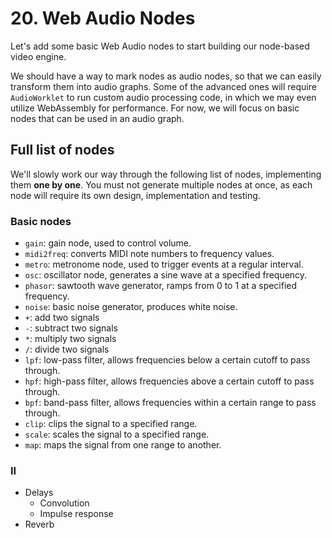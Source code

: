 # 20. Web Audio Nodes

Let's add some basic Web Audio nodes to start building our node-based video engine.

We should have a way to mark nodes as audio nodes, so that we can easily transform them into audio graphs. Some of the advanced ones will require `AudioWorklet` to run custom audio processing code, in which we may even utilize WebAssembly for performance. For now, we will focus on basic nodes that can be used in an audio graph.

## Full list of nodes

We'll slowly work our way through the following list of nodes, implementing them **one by one**. You must not generate multiple nodes at once, as each node will require its own design, implementation and testing.

### Basic nodes

- `gain`: gain node, used to control volume.
- `midi2freq`: converts MIDI note numbers to frequency values.
- `metro`: metronome node, used to trigger events at a regular interval.
- `osc`: oscillator node, generates a sine wave at a specified frequency.
- `phasor`: sawtooth wave generator, ramps from 0 to 1 at a specified frequency.
- `noise`: basic noise generator, produces white noise.
- `+`: add two signals
- `-`: subtract two signals
- `*`: multiply two signals
- `/`: divide two signals
- `lpf`: low-pass filter, allows frequencies below a certain cutoff to pass through.
- `hpf`: high-pass filter, allows frequencies above a certain cutoff to pass through.
- `bpf`: band-pass filter, allows frequencies within a certain range to pass through.
- `clip`: clips the signal to a specified range.
- `scale`: scales the signal to a specified range.
- `map`: maps the signal from one range to another.

### II

- Delays
  - Convolution
  - Impulse response
- Reverb
